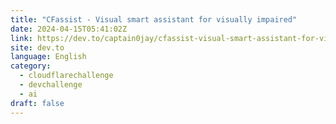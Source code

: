 ```yaml
---
title: "CFassist - Visual smart assistant for visually impaired"
date: 2024-04-15T05:41:02Z
link: https://dev.to/captain0jay/cfassist-visual-smart-assistant-for-visually-impaired-1fm4?utm_medium=RSS&utm_source=news.12bit.vn
site: dev.to
language: English
category:
  - cloudflarechallenge
  - devchallenge
  - ai
draft: false
---
```

